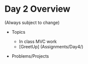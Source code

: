 # Day 2 Overview

(Always subject to change)

- Topics
  - In class MVC work
  - [GreetUp] (Assignments/Day4/)

- Problems/Projects
